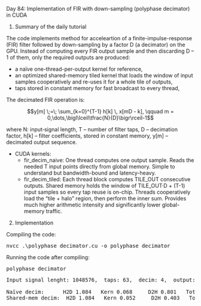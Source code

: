 Day 84: Implementation of FIR with down-sampling (polyphase decimator) in CUDA

1) Summary of the daily tutorial

The code implements method for acceleartion of a finite-impulse-response (FIR) filter followed by down-sampling by a factor D (a decimator) on the GPU. Instead of computing every FIR output sample and then discarding D – 1 of them, only the required outputs are produced:
- a naïve one-thread-per-output kernel for reference,
- an optimized shared-memory tiled kernel that loads the window of input samples cooperatively and re-uses it for a whole tile of outputs,
- taps stored in constant memory for fast broadcast to every thread,
	
The decimated FIR operation is:

```math
y[m] \;=\; \sum_{k=0}^{T-1} h[k] \, x[mD - k],
\qquad m = 0,\dots,\bigl\lceil\tfrac{N}{D}\bigr\rceil-1
```

where N: input‐signal length, T – number of filter taps, D – decimation factor, h[k] – filter coefficients, stored in constant memory, y[m] – decimated output sequence.

- CUDA kernels:
	- fir_decim_naive: One thread computes one output sample. Reads the needed T input points directly from global memory. Simple to understand but bandwidth-bound and latency-heavy.
	- fir_decim_tiled: Each thread block computes TILE_OUT consecutive outputs. Shared memory holds the window of TILE_OUT·D + (T-1) input samples so every tap reuse is on-chip. Threads cooperatively load the “tile + halo” region, then perform the inner sum. Provides much higher arithmetic intensity and significantly lower global-memory traffic.

2) Implementation

Compiling the code:

<pre>nvcc .\polyphase_decimator.cu -o polyphase_decimator</pre>

Running the code after compiling:

<pre>polyphase_decimator</pre>

<pre>Input signal lenght: 1048576,  taps: 63,  decim: 4,  output: 262144

Naïve decim:      H2D 1.084   Kern 0.068     D2H 0.801   Total 1.952 ms
Shared-mem decim:  H2D 1.084   Kern 0.052     D2H 0.403   Total 1.539 ms</pre>